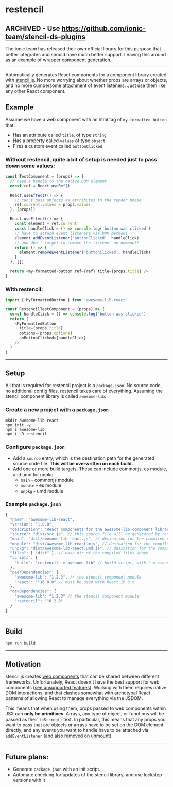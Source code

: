 # restencil

## ARCHIVED - Use https://github.com/ionic-team/stencil-ds-plugins
The ionic team has released their own official library for this purpose that better integrates and should have much better support. Leaving this around as an example of wrapper component generation.

---
Automatically generates React components for a component library created with [stencil.js](https://github.com/ionic-team/stencil). No more worrying about whether props are arrays or objects, and no more cumbersome attachment of event listeners. Just use them like any other React component.

## Example
Assume we have a web component with an html tag of `my-formatted-button` that:
* Has an attribute called `title`, of type `string`
* Has a property called `values` of type `object`
* Fires a custom event called `buttonClicked`

### Without restencil, quite a bit of setup is needed just to pass down some values:
```javascript
const TestComponent = (props) => {
  // need a handle to the native DOM element
  const ref = React.useRef()

  React.useEffect(() => {
    // can't pass objects as attributes in the render phase
    ref.current.values = props.values
  }, [props])

  React.useEffect(() => {
    const element = ref.current
    const handleClick = () => console.log('button was clicked')
    // have to attach event listeners via DOM methods
    element.addEventListener('buttonClicked', handleClick)
    // and don't forget to remove the listener on unmount!
    return () => {
      element.removeEventListener('buttonClicked', handleClick)
    }
  }, [])

  return <my-formatted-button ref={ref} title={props.title} />
}
```
### With restencil:
```javascript
import { MyFormattedButton } from 'awesome-lib-react'

const RestencilTestComponent = (props) => {
  const handleClick = () => console.log('button was clicked')
  return (
    <MyFormattedButton
      title={props.title}
      options={props.options}
      onButtonClicked={handleClick}
    />
  )
}
```
---
## Setup

All that is required for restencil project is a `package.json`. No source code, no additional config files. restencil takes care of everything.
Assuming the stencil component library is called `awesome-lib`:

### Create a new project with a `package.json`
```shell
mkdir awesome-lib-react
npm init -y
npm i awesome-lib
npm i -D restencil
```
### Configure `package.json`
* Add a `source` entry, which is the destination path for the generated source code file. **This will be overwritten on each build.**
* Add one or more build targets. These can include commonjs, es module, and umd for unpkg.
  * `main` - commonjs module
  * `module` - es module
  * `unpkg` - umd module

### Example `package.json`
```js
{
  "name": "awesome-lib-react",
  "version": "1.0.0",
  "description": "React components for the awesome-lib component library",
  "source": "dist/src.js", // this source file will be generated by restencil on each build
  "main": "dist/awesome-lib-react.js", // desination for the compiled commonjs module
  "module": "dist/awesome-lib-react.mjs", // desination for the compiled es module
  "unpkg": "dist/awesome-lib-react.umd.js", // desination for the compiled umd module
  "files": [ "dist" ], // base dir of the compiled files above
  "scripts": {
    "build": "restencil -m awesome-lib" // build script, with '-m stencil-module-name'
  },
  "peerDependencies": {
    "awesome-lib": "1.2.3", // the stencil component module
    "react": "^16.8.0" // must be used with React 16.8.x
  },
  "devDependencies": {
    "awesome-lib": "1.2.3" // the stencil component module
    "restencil": "^0.2.0"
  }
}

```
---
## Build

```javascript
npm run build
```

---
## Motivation

stencil.js creates [web components](https://developer.mozilla.org/en-US/docs/Web/Web_Components) that can be shared between different frameworks. Unfortunately, React doesn't have the best support for web components ([see unsupported features](https://custom-elements-everywhere.com/libraries/react/results/results.html)). Working with them requires native DOM interactions, and that clashes somewhat with archetypal React patterns of allowing React to manage everything via the JSDOM.

This means that when using them, props passed to web components within JSX can **only be primitives**. Arrays, any type of object, or functions will be passed as their `toString()` text. In particular, this means that any props you want to pass that are objects or arrays have to be set on the DOM element directly, and any events you want to handle have to be attached via `addEventListener` (and also removed on unmount).

---
## Future plans:

* Generate `package.json` with an init script.
* Automate checking for updates of the stencil library, and use lockstep versions with it
